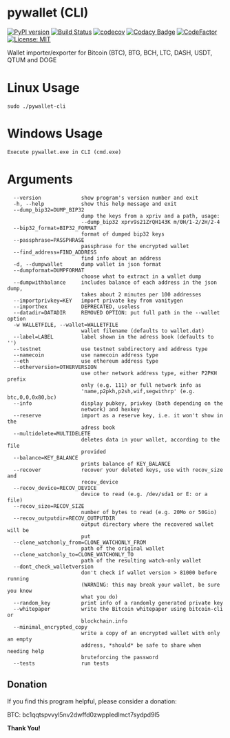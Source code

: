 # pywallet (CLI)
[![PyPI version](https://badge.fury.io/py/bip-utils.svg)](https://badge.fury.io/py/bip-utils)
[![Build Status](https://travis-ci.com/ebellocchia/bip_utils.svg?branch=master)](https://travis-ci.com/ebellocchia/bip_utils)
[![codecov](https://codecov.io/gh/ebellocchia/bip_utils/branch/master/graph/badge.svg)](https://codecov.io/gh/ebellocchia/bip_utils)
[![Codacy Badge](https://app.codacy.com/project/badge/Grade/9a0c9c6a3d6444fab91f58fe8ec9e35c)](https://www.codacy.com/gh/ebellocchia/bip_utils/dashboard?utm_source=github.com&amp;utm_medium=referral&amp;utm_content=ebellocchia/bip_utils&amp;utm_campaign=Badge_Grade)
[![CodeFactor](https://www.codefactor.io/repository/github/ebellocchia/bip_utils/badge)](https://www.codefactor.io/repository/github/ebellocchia/bip_utils)
[![License: MIT](https://img.shields.io/badge/License-MIT-yellow.svg)](https://raw.githubusercontent.com/ebellocchia/bip_utils/master/LICENSE)

Wallet importer/exporter for Bitcoin (BTC), BTG, BCH, LTC, DASH, USDT, QTUM and DOGE 

# Linux Usage
    sudo ./pywallet-cli

# Windows Usage
    Execute pywallet.exe in CLI (cmd.exe)

# Arguments                      
      --version             show program's version number and exit
      -h, --help            show this help message and exit
      --dump_bip32=DUMP_BIP32
                            dump the keys from a xpriv and a path, usage:
                            --dump_bip32 xprv9s21ZrQH143K m/0H/1-2/2H/2-4
      --bip32_format=BIP32_FORMAT
                            format of dumped bip32 keys
      --passphrase=PASSPHRASE
                            passphrase for the encrypted wallet
      --find_address=FIND_ADDRESS
                            find info about an address
      -d, --dumpwallet      dump wallet in json format
      --dumpformat=DUMPFORMAT
                            choose what to extract in a wallet dump
      --dumpwithbalance     includes balance of each address in the json dump,
                            takes about 2 minutes per 100 addresses
      --importprivkey=KEY   import private key from vanitygen
      --importhex           DEPRECATED, useless
      --datadir=DATADIR     REMOVED OPTION: put full path in the --wallet option
      -w WALLETFILE, --wallet=WALLETFILE
                            wallet filename (defaults to wallet.dat)
      --label=LABEL         label shown in the adress book (defaults to '')
      --testnet             use testnet subdirectory and address type
      --namecoin            use namecoin address type
      --eth                 use ethereum address type
      --otherversion=OTHERVERSION
                            use other network address type, either P2PKH prefix
                            only (e.g. 111) or full network info as
                            'name,p2pkh,p2sh,wif,segwithrp' (e.g. btc,0,0,0x80,bc)
      --info                display pubkey, privkey (both depending on the
                            network) and hexkey
      --reserve             import as a reserve key, i.e. it won't show in the
                            adress book
      --multidelete=MULTIDELETE
                            deletes data in your wallet, according to the file
                            provided
      --balance=KEY_BALANCE
                            prints balance of KEY_BALANCE
      --recover             recover your deleted keys, use with recov_size and
                            recov_device
      --recov_device=RECOV_DEVICE
                            device to read (e.g. /dev/sda1 or E: or a file)
      --recov_size=RECOV_SIZE
                            number of bytes to read (e.g. 20Mo or 50Gio)
      --recov_outputdir=RECOV_OUTPUTDIR
                            output directory where the recovered wallet will be
                            put
      --clone_watchonly_from=CLONE_WATCHONLY_FROM
                            path of the original wallet
      --clone_watchonly_to=CLONE_WATCHONLY_TO
                            path of the resulting watch-only wallet
      --dont_check_walletversion
                            don't check if wallet version > 81000 before running
                            (WARNING: this may break your wallet, be sure you know
                            what you do)
      --random_key          print info of a randomly generated private key
      --whitepaper          write the Bitcoin whitepaper using bitcoin-cli or
                            blockchain.info
      --minimal_encrypted_copy
                            write a copy of an encrypted wallet with only an empty
                            address, *should* be safe to share when needing help
                            bruteforcing the password
      --tests               run tests
      

## Donation ##
If you find this program helpful, please consider a donation:

BTC: bc1qqtspvvyl5nv2dwffd0zwppledlmct7sydpd9l5

**Thank You!**

